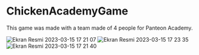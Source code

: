 # ChickenAcademyGame

This game was made with a team made of 4 people for Panteon Academy.

![Ekran Resmi 2023-03-15 17 21 07](https://user-images.githubusercontent.com/101712831/225339232-0a5ebdbb-3f1b-4dd0-9ddd-fadf6a3ceca6.png)
![Ekran Resmi 2023-03-15 17 23 35](https://user-images.githubusercontent.com/101712831/225339285-da2388e4-4815-4413-99cb-aa55e3b4dba2.png)
![Ekran Resmi 2023-03-15 17 21 40](https://user-images.githubusercontent.com/101712831/225339306-85dd89da-9442-44e3-85b3-dbb7f5fa4be2.png)

